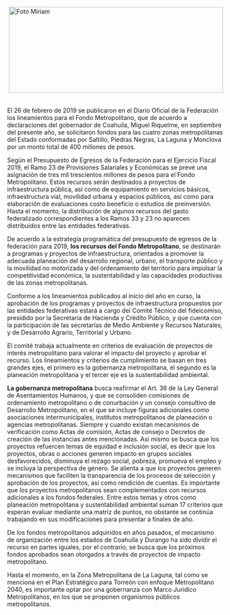 <p>
   <a title="ir a Otras Publicaciones" href="http://www.trcimplan.gob.mx/autores/miriam-janeth-gonzalez-quintana.html"><img class="img-responsive contenido-imagen" src="../imagenes/128/lic-miriam-janeth-gonzalez-quintana-top2.png" align="right" alt="Foto Miriam" width="500" height="200"></a>

</p>

</br></br></br></br></br></br></br></br>
---

El 26 de febrero de 2019 se publicaron en el Diario Oficial de la Federación los lineamientos para el Fondo Metropolitano, que de acuerdo a declaraciones del gobernador de Coahuila, Miguel Riquelme, en septiembre del presente año, se solicitaron fondos para las cuatro zonas metropolitanas del  Estado conformadas por Saltillo, Piedras Negras, La Laguna y Monclova por un monto total de 400 millones de pesos.

Según el Presupuesto de Egresos de la Federación para el Ejercicio Fiscal 2019, el Ramo 23 de Provisiones Salariales y Económicas se prevé una asignación de tres mil trescientos millones de pesos para el Fondo Metropolitano. Estos recursos serán destinados a proyectos de infraestructura pública, así como de equipamiento en servicios básicos, infraestructura vial, movilidad urbana y espacios públicos, así como para elaboración de evaluaciones costo beneficio o estudios de preinversión. Hasta el momento, la distribución de algunos recursos del gasto federalizado correspondientes a los Ramos 33 y 23 no aparecen distribuidos entre las entidades federativas.

De acuerdo a la estrategia programática del presupuesto de egresos de la federación para 2019, **los recursos del Fondo Metropolitano**, se destinarán a programas y proyectos de infraestructura, orientados a promover la adecuada planeación del desarrollo regional, urbano, el transporte público y la movilidad no motorizada y del ordenamiento del territorio para impulsar la competitividad económica, la sustentabilidad y las capacidades productivas de las zonas metropolitanas.

Conforme a los lineamientos publicados al inicio del año en curso, la aprobación de los programas y proyectos de infraestructura propuestos por las entidades federativas estará a cargo del Comité Técnico del fideicomiso, presidido por la Secretaría de Hacienda y Crédito Público, y que cuenta con la participación de las secretarías de Medio Ambiente y Recursos Naturales, y de Desarrollo Agrario, Territorial y Urbano.

El comité trabaja actualmente en criterios de evaluación de proyectos de interés metropolitano para valorar el impacto del proyecto y aprobar el recurso. Los lineamientos y criterios de cumplimiento se basan en tres grandes ejes, el primero es la gobernanza metropolitana, el segundo es la planeación metropolitana y el tercer eje es la sustentabilidad ambiental.

**La gobernanza metropolitana** busca reafirmar el Art. 36 de la Ley General de Asentamientos Humanos, y que se consoliden comisiones de ordenamiento metropolitano o de conurbación y un consejo consultivo de Desarrollo Metropolitano, en el que se incluye figuras adicionales como asociaciones intermunicipales, institutos metropolitanos de planeación o agencias metropolitanas. Siempre y cuando existan mecanismos de verificación como Actas de comisión, Actas de consejo o Decretos de creación de las instancias antes mencionadas.
Así mismo se busca que los proyectos refuercen  temas de equidad e inclusión social, es decir que los proyectos, obras o acciones generen impacto en grupos sociales desfavorecidos, disminuya el rezago social, pobreza, promueva el empleo y se incluya la perspectiva de género. Se alienta a que los proyectos generen mecanismos que faciliten la transparencia de los procesos de selección y aprobación de los proyectos, así como rendición de cuentas. Es importante que los proyectos metropolitanos sean complementados con recursos adicionales a los fondos federales. Entre estos temas y otros como planeación metropolitana y sustentabilidad ambiental suman 17 criterios que esperan evaluar mediante una matriz de puntos, no obstante se continúa trabajando en sus modificaciones para presentar a finales de año.

De los fondos metropolitanos adquiridos en años pasados, el mecanismo de organización entre los estados de Coahuila y Durango ha sido dividir el recurso en partes iguales, por el contrario, se busca que los próximos fondos aprobados sean otorgados a través de proyectos de impacto metropolitano.

Hasta el momento, en la Zona Metropolitana de La Laguna, tal como se menciona en el Plan Estratégico para Torreón con enfoque Metropolitano 2040, es importante optar por una gobernanza con Marco Jurídico Metropolitanos, en los que se proponen organismos públicos metropolitanos.
